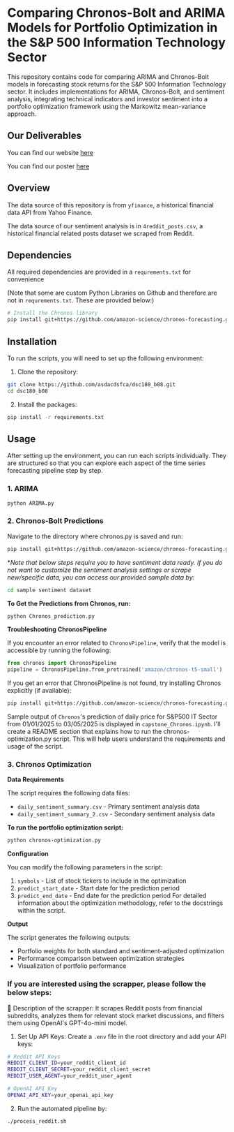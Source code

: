 # Comparing Chronos-Bolt and ARIMA Models for Portfolio Optimization in the S\&P 500 Information Technology Sector
This repository contains code for comparing ARIMA and Chronos-Bolt models in forecasting stock returns for the S&P 500 Information Technology sector. It includes implementations for ARIMA, Chronos-Bolt, and sentiment analysis, integrating technical indicators and investor sentiment into a portfolio optimization framework using the Markowitz mean-variance approach.

## Our Deliverables
You can find our website [here](https://asdacdsfca.github.io/dsc180-b08-website/)

You can find our poster [here](https://drive.google.com/file/d/1V6RnXS4tDHc7dhsLZYl8quiOU0kCbego/view?usp=sharing)
## Overview
The data source of this repository is from `yfinance`, a historical financial data API from Yahoo Finance.

The data source of our sentiment analysis is in `4reddit_posts.csv`, a historical financial related posts dataset we scraped from Reddit.

## Dependencies

All required dependencies are provided in a ```requrements.txt``` for convenience

(Note that some are custom Python Libraries on Github and therefore are not in ```requrements.txt```. These are provided below:)

```bash
# Install the Chronos library
pip install git+https://github.com/amazon-science/chronos-forecasting.git
```

## Installation
To run the scripts, you will need to set up the following environment:

1. Clone the repository:
```bash
git clone https://github.com/asdacdsfca/dsc180_b08.git
cd dsc180_b08
```

2. Install the packages:
```bash
pip install -r requirements.txt
```

## Usage
After setting up the environment, you can run each scripts individually. They are structured so that you can explore each aspect of the time series forecasting pipeline step by step.

### 1. ARIMA
```bash
python ARIMA.py
```
### 2. Chronos-Bolt Predictions
Navigate to the directory where chronos.py is saved and run:
```bash
pip install git+https://github.com/amazon-science/chronos-forecasting.git
```
**Note that below steps require you to have sentiment data ready. If you do not want to customize the sentiment analysis settings or scrape new/specific data, you can access our provided sample data by:*

```bash
cd sample sentiment dataset
```

**To Get the Predictions from Chronos, run:**

```bash
python Chronos_prediction.py
```
**Troubleshooting ChronosPipeline**

If you encounter an error related to ```ChronosPipeline```, verify that the model is accessible by running the following:

```python
from chronos import ChronosPipeline
pipeline = ChronosPipeline.from_pretrained('amazon/chronos-t5-small')
```
If you get an error that ChronosPipeline is not found, try installing Chronos explicitly (if available):
```bash
pip install git+https://github.com/amazon-science/chronos-forecasting.git autogluon pandas numpy torch matplotlib yfinance
```

Sample output of ```Chronos```'s prediction of daily price for S&P500 IT Sector from 01/01/2025 to 03/05/2025 is displayed in ```capstone_Chronos.ipynb```.
I'll create a README section that explains how to run the chronos-optimization.py script. This will help users understand the requirements and usage of the script.

### 3. Chronos Optimization

**Data Requirements**

The script requires the following data files:
- `daily_sentiment_summary.csv` - Primary sentiment analysis data
- `daily_sentiment_summary_2.csv` - Secondary sentiment analysis data

**To run the portfolio optimization script:**

```bash
python chronos-optimization.py
```

**Configuration**

You can modify the following parameters in the script:

1. `symbols` - List of stock tickers to include in the optimization
2. `predict_start_date` - Start date for the prediction period
3. `predict_end_date` - End date for the prediction period
For detailed information about the optimization methodology, refer to the docstrings within the script.

**Output**

The script generates the following outputs:
- Portfolio weights for both standard and sentiment-adjusted optimization
- Performance comparison between optimization strategies
- Visualization of portfolio performance


### If you are interested using the scrapper, please follow the below steps:

🚀 Description of the scrapper: It scrapes Reddit posts from financial subreddits, analyzes them for relevant stock market discussions, and filters them using OpenAI's GPT-4o-mini model.

1. Set Up API Keys:
Create a `.env` file in the root directory and add your API keys:
```bash
# Reddit API Keys
REDDIT_CLIENT_ID=your_reddit_client_id
REDDIT_CLIENT_SECRET=your_reddit_client_secret
REDDIT_USER_AGENT=your_reddit_user_agent

# OpenAI API Key
OPENAI_API_KEY=your_openai_api_key
```
2. Run the automated pipeline by:
```bash
./process_reddit.sh
```
